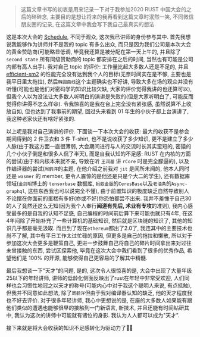 > 这篇文章书写的初衷是用来记录一下对于我参加2020 RUST 中国大会的之后的碎碎念, 主要目的是想让将来的我再看到这篇文章时泯然一笑, 不同微信朋友圈的记录, 在这篇文章中我会写下我自己最真实的想法.

这是本次大会的 [Schedule](https://2020conf.rustcc.cn/schedule.html), 不同于观众, 这次我已讲师的身份参与其中. 首先我想说我能够作为讲师并不是我的 topic 有多么出众, 而只是因为我们公司是本次大会的黄金赞助商(可能略显低调, 毕竟我还算是被分配在第一天上午的, 并且除了 `second state` 所有同级赞助商的 topic 都安排在之后的时间, 当然也有可能是公司内部有高人出手). 我对自己 topic 的评价: 工作量比起大多数人还是不足的, 并且 [efficient-sm2](https://github.com/Pencil-Yao/efficient-sm2) 的性能完全没有达到我个人的目标(无奈时间实在是不够, 主要也是我平日里太拖拉), 然后`椭圆曲线`这个主题确实也不好讲, 导致大多在场的观众并没有听懂(可能也是他们对密码学的知识比较欠缺, 大家的评价觉得我讲的也还算可以), 但我个人以为没法让大多数人听明白的演讲是失败的(但是大家听明白了, 可能反而觉得你讲得不怎么样:laughing:). 令我惊喜的是我在台上完全没有紧张感, 虽然说算不上收放自如, 但也达到了我事前的期望, 回过头来看到 01 年生的小伙子都上台演讲了, 我这种老家伙还有啥好紧张的.

以上呢是我对自己演讲的评价. 下面谈一下本次大会的收获: 最大的收获不是参会期间得到的 2 件卫衣和 3 件 T-shirt, 也不是说收获了多少知识, 更不是建立了多少人脉(由于我这方面一直很薄弱, 大会期间进行与人的交流时长其实蛮短的, 密猿的几个小伙子倒是和很多人侃了半天), 而是自我认知的不足感: RUST 在内核的方面的尝试(由于和内核本来就不亲, 导致在听 `王润基` 讲 `rCore` 时是完全朦逼的), 以及作编译器的尝试(`周鹤洋`的主题, 在他介绍之前我对 `jit` 是闻所未闻的, 他本人同时还是 `wasmer` 的 member, 更令人震惊的是他还是只是个大二的学生), 还有数据库领域(`金剑明`博士的 `tensorbase` 数据库, `蚂蚁金服`的`CeresBase`以及`老油条`的`Async-graphql`, 这些东西我也可以说完全不懂), 由于前置知识的极度缺乏自然导致别人不论摆在你面前的蛋糕有多好(亦或不好)你恐怕都尝不出来. 我并不羞愧于自己30的人了竟然还这么无知(因为我个人奉行**闻道有先后, 术业有专攻**的准则), 我内心感受最多的是自我的认知不足感, 自己编程的时间前后算下来可能也就只有4年, 在这4年间除了开始补充了一些计算机的基础知识, 然后就是区块链的知识了, 其他的知识几乎都是毫无汲取. 而且到了现在`ethereum`都出了2.0了, 我连其中的主要技术也尚不了解, 其中有平日工作太过忙碌的原因, 但更多是自己的拖拉和懒散, 所以对于参加这次大会更多是鞭策自己, 更进一步鼓舞自己将自己的碎片时间拿出来对过往未曾接触的东西, 尝试区探索他, 毕竟在这次大会中我们看到了很多的优秀作品, 希望他们是 100% 的开源, 能够使得自己更容易的了解其中精髓.

最后我想谈一下"天才"的问题, 是的, 这次令人很惊喜的是, 大会中出现了大量年级25以下的年轻讲师, 讲师的低龄化侧面反映出了rust在年轻中非常受欢迎, 人们同样也会习惯性地冠之以天才的称号(可能内心中对于我这个聪明人来说, 有点抵触), 但我并不同意如此想法, 除了`周鹤洋`但由于我对编译器认知的缺乏, 他的天才程度我也不好去评价. 对于很多年轻讲师, 我心中更想说的是, 在座的大多数人如果能有跟他们类似的遭遇也能够很早的接触到一门新语言, 新技术, 并且还能有时间钻研其中, 我认为这次的讲师中可能就有诸位的身影. 我认为人人都可以成为"天才".

接下来就是将大会收获的知识不足感转化为驱动力了:golfing_man:



